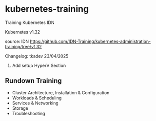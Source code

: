 # kubernetes-training
Training Kubernetes IDN

Kubernetes v1.32

source: IDN https://github.com/IDN-Training/kubernetes-administration-training/tree/v1.32

Changelog:
tkadev 23/04/2025 
1. Add setup HyperV Section

## Rundown Training
- Cluster Architecture, Installation & Configuration
- Workloads & Scheduling
- Services & Networking
- Storage
- Troubleshooting

